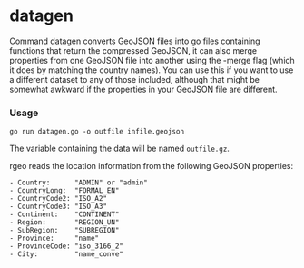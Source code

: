 # datagen

Command datagen converts GeoJSON files into go files containing functions that
return the compressed GeoJSON, it can also merge properties from one GeoJSON
file into another using the -merge flag (which it does by matching the country
names). You can use this if you want to use a different dataset to any of those
included, although that might be somewhat awkward if the properties in your
GeoJSON file are different.

### Usage

    go run datagen.go -o outfile infile.geojson

The variable containing the data will be named `outfile.gz`.

rgeo reads the location information from the following GeoJSON properties:

	- Country:      "ADMIN" or "admin"
	- CountryLong:  "FORMAL_EN"
	- CountryCode2: "ISO_A2"
	- CountryCode3: "ISO_A3"
	- Continent:    "CONTINENT"
	- Region:       "REGION_UN"
	- SubRegion:    "SUBREGION"
	- Province:     "name"
	- ProvinceCode: "iso_3166_2"
	- City:         "name_conve"
